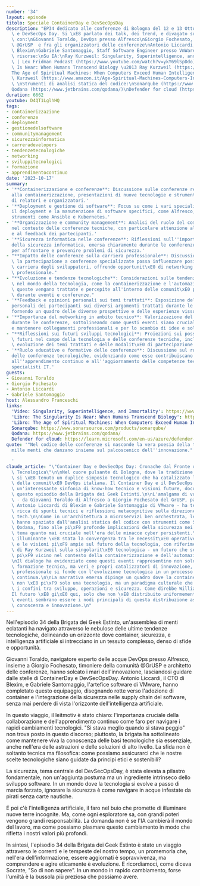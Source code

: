 ```yaml
---
number: '34'
layout: episode
titolo: Speciale ContainerDay e DevSecOpsDay
description: "EP34 dedicato alle conferenze di Bologna del 12 e 13 Ottobre: ContainerDay\
  \ e DevSecOps Day. Si \xE8 parlato dei talk, dei trend, e divagato sui temi proposti\
  \ con:\nGiovanni Toraldo, DevOps presso Alfresco\nGiorgio Fochesato, Community manager\
  \ @GrUSP  e fra gli organizzatori delle conferenze\nAntonio Liccardi, CTO presso\
  \ Blexim\nGabriele Santomaggio, Staff Software Engineer presso VmWare\n\nLink e\
  \ risorse:\nSu IA:\nRay Kurzweil: Singularity, Superintelligence, and Immortality\
  \ | Lex Fridman Podcast (https://www.youtube.com/watch?v=ykY69lSpDdo)\nThe Singularity\
  \ Is Near: When Humans Transcend Biology \u2013 Ray Kurzweil (https://www.amazon.it/Singularity-Near-Humans-Transcend-Biology/dp/0143037889)\n\
  The Age of Spiritual Machines: When Computers Exceed Human Intelligence \u2013 Ray\
  \ Kurzweil (https://www.amazon.it/Age-Spiritual-Machines-Computers-Intelligence/dp/0140282025/)\n\
  \ \nStrumenti di analisi statica del codice:\nSonarqube (https://www.sonarsource.com/products/sonarqube/)\n\
  Qodana (https://www.jetbrains.com/qodana/)\nDefender for cloud (https://learn.microsoft.com/en-us/azure/defender-for-cloud/defender-for-containers-introduction)"
duration: 6662
youtube: D4QT1LglhHQ
tags:
- containerizzazione
- conferenze
- deployment
- gestionedelsoftware
- communitymanagement
- sicurezzainformatica
- carreradevelopers
- tendenzetecnologiche
- networking
- sviluppitecnologici
- formazione
- apprendimentocontinuo
date: '2023-10-17'
summary:
- '**Containerizzazione e conferenze**: Discussione sulle conferenze recenti relative
  alla containerizzazione, presentazioni di nuove tecnologie e strumenti, e la partecipazione
  di relatori e organizzatori.'
- '**Deployment e gestione di software**: Focus su come i vari specialisti gestiscono
  il deployment e la manutenzione di software specifici, come Alfresco, utilizzando
  strumenti come Ansible e Kubernetes.'
- '**Organizzazione e community management**: Analisi del ruolo del community manager
  nel contesto delle conferenze tecniche, con particolare attenzione all''organizzazione
  e al feedback dei partecipanti.'
- '**Sicurezza informatica nelle conferenze**: Riflessioni sull''importanza crescente
  della sicurezza informatica, emersa chiaramente durante le conferenze, e sulle strategie
  per affrontare e prevenire problemi di sicurezza.'
- "**Impatto delle conferenze sulla carriera professionale**: Discussione su come\
  \ la partecipazione a conferenze specializzate possa influenzare positivamente la\
  \ carriera degli sviluppatori, offrendo opportunit\xE0 di networking e aggiornamento\
  \ professionale."
- "**Evoluzione e tendenze tecnologiche**: Considerazioni sulle tendenze emergenti\
  \ nel mondo della tecnologia, come la containerizzazione e l'automazione, e su come\
  \ queste vengano trattate e percepite all'interno delle comunit\xE0 professionali\
  \ durante eventi e conferenze."
- '**Feedback e opinioni personali sui temi trattati**: Esposizione delle opinioni
  personali dei partecipanti sui diversi argomenti trattati durante le conferenze,
  fornendo un quadro delle diverse prospettive e delle esperienze vissute.'
- '**Importanza del networking in ambito tecnico**: Valorizzazione del networking
  durante le conferenze, sottolineando come questi eventi siano cruciali per creare
  e mantenere collegamenti professionali e per lo scambio di idee e soluzioni innovative.'
- "**Riflessioni sui futuri sviluppi tecnologici**: Proiezioni sui possibili sviluppi\
  \ futuri nel campo della tecnologia e delle conferenze tecniche, inclusa la potenziale\
  \ evoluzione dei temi trattati e delle modalit\xE0 di partecipazione."
- '**Ruolo educativo e formativo delle conferenze**: Discussione sul ruolo formativo
  delle conferenze tecnologiche, evidenziando come esse contribuiscano significativamente
  all''apprendimento continuo e all''aggiornamento delle competenze tecniche degli
  specialisti IT.'
guests:
- Giovanni Toraldo
- Giorgio Fochesato
- Antonio Liccardi
- Gabriele Santomaggio
host: Alessandro Franceschi
links:
  'Video: Singularity, Superintelligence, and Immortality': https://www.youtube.com/watch?v=ykY69lSpDdo
  'Libro: The Singularity Is Near: When Humans Transcend Biology': https://www.amazon.it/Singularity-Near-Humans-Transcend-Biology/dp/0143037889
  'Libro: The Age of Spiritual Machines: When Computers Exceed Human Intelligence': https://www.amazon.it/Age-Spiritual-Machines-Computers-Intelligence/dp/0140282025/
  Sonarqube: https://www.sonarsource.com/products/sonarqube/
  Qodana: https://www.jetbrains.com/qodana/
  Defender for cloud: https://learn.microsoft.com/en-us/azure/defender-for-cloud/defender-for-containers-introduction
quote: '"Nel codice delle conferenze si nasconde la vera poesia della tecnologia:
  mille menti che danzano insieme sul palcoscenico dell''innovazione."

  '
claude_article: "\"Container Day e DevSecOps Day: Cronache dal Fronte dell'Innovazione\
  \ Tecnologica\"\n\nNel cuore pulsante di Bologna, dove la tradizione incontra l'innovazione,\
  \ si \xE8 tenuto un duplice simposio tecnologico che ha catalizzato l'attenzione\
  \ della comunit\xE0 DevOps italiana. Il Container Day e il DevSecOps Day hanno orchestrato\
  \ un'interessante sinfonia di know-how tecnico e visioni future, documentata in\
  \ questo episodio della Brigata dei Geek Estinti.\n\nL'amalgama di voci esperte\
  \ - da Giovanni Toraldo di Alfresco a Giorgio Fochesato del GrUSP, passando per\
  \ Antonio Liccardi di Blexim e Gabriele Santomaggio di VMware - ha tessuto una trama\
  \ ricca di spunti tecnici e riflessioni metacognitive sulla direzione dell'industria\
  \ tech.\n\nCome in un'architettura a microservizi ben orchestrata, le discussioni\
  \ hanno spaziato dall'analisi statica del codice con strumenti come SonarQube e\
  \ Qodana, fino alle pi\xF9 profonde implicazioni della sicurezza nei container,\
  \ tema quanto mai cruciale nell'era delle minacce cyber persistenti.\n\nParticolarmente\
  \ illuminante \xE8 stata la convergenza tra le necessit\xE0 operative quotidiane\
  \ e le visioni pi\xF9 ampie sul futuro della tecnologia, con riferimenti al pensiero\
  \ di Ray Kurzweil sulla singolarit\xE0 tecnologica - un futuro che sembra sempre\
  \ pi\xF9 vicino nel contesto della containerizzazione e dell'automazione DevOps.\n\
  \nIl dialogo ha evidenziato come questi eventi rappresentino non solo momenti di\
  \ formazione tecnica, ma veri e propri catalizzatori di innovazione, dove il networking\
  \ professionale si fonde con l'evoluzione tecnologica in un processo di cross-pollination\
  \ continua.\n\nLa narrativa emersa dipinge un quadro dove la containerizzazione\
  \ non \xE8 pi\xF9 solo una tecnologia, ma un paradigma culturale che sta ridefinendo\
  \ i confini tra sviluppo, operazioni e sicurezza. Come direbbe William Gibson: \"\
  Il futuro \xE8 gi\xE0 qui, solo che non \xE8 distribuito uniformemente\" - e questi\
  \ eventi sembrano essere i nodi principali di questa distribuzione asimmetrica di\
  \ conoscenza e innovazione.\n"
---
```

Nell'episodio 34 della Brigata dei Geek Estinto, un'assemblea di menti eclatanti ha navigato attraverso le nebulose delle ultime tendenze tecnologiche, delineando un orizzonte dove container, sicurezza, e intelligenza artificiale si intrecciano in un tessuto complesso, denso di sfide e opportunità.

Giovanni Toraldo, navigatore esperto delle acque DevOps presso Alfresco, insieme a Giorgio Fochesato, timoniere della comunità @GrUSP e architetto delle conferenze, hanno solcato i mari dell'innovazione, lasciandosi guidare dalle stelle di ContainerDay e DevSecOpsDay. Antonio Liccardi, il CTO di Blexim, e Gabriele Santomaggio, l'artefice software di VMware, hanno completato questo equipaggio, disegnando rotte verso l'adozione di container e l'integrazione della sicurezza nelle supply chain del software, senza mai perdere di vista l'orizzonte dell'intelligenza artificiale.

In questo viaggio, il leitmotiv è stato chiaro: l'importanza cruciale della collaborazione e dell'apprendimento continuo come faro per navigare i rapidi cambiamenti tecnologici. "Si stava meglio quando si stava peggio" non trova posto in questo discorso; piuttosto, la brigata ha sottolineato come mantenere viva la conoscenza delle basi tecnologiche sia essenziale, anche nell'era delle astrazioni e delle soluzioni di alto livello. La sfida non è soltanto tecnica ma filosofica: come possiamo assicurarci che le nostre scelte tecnologiche siano guidate da principi etici e sostenibili?

La sicurezza, tema centrale del DevSecOpsDay, è stata elevata a pilastro fondamentale, non un'aggiunta postuma ma un ingrediente intrinseco dello sviluppo software. In un mondo dove la tecnologia si evolve a passo di marcia forzato, ignorare la sicurezza è come navigare in acque infestate da pirati senza carte nautiche.

E poi c'è l'intelligenza artificiale, il faro nel buio che promette di illuminare nuove terre incognite. Ma, come ogni esploratore sa, con grandi poteri vengono grandi responsabilità. La domanda non è se l'IA cambierà il mondo del lavoro, ma come possiamo plasmare questo cambiamento in modo che rifletta i nostri valori più profondi.

In sintesi, l'episodio 34 della Brigata dei Geek Estinto è stato un viaggio attraverso le correnti e le tempeste del nostro tempo, un promemoria che, nell'era dell'informazione, essere aggiornati è sopravvivenza, ma comprendere e agire eticamente è evoluzione. E ricordiamoci, come diceva Socrate, "So di non sapere". In un mondo in rapido cambiamento, forse l'umiltà è la bussola più preziosa che possiamo avere.